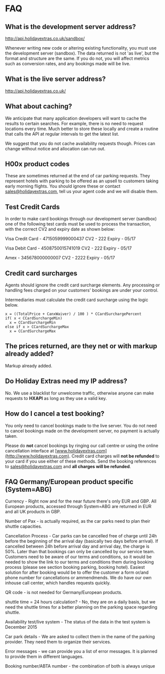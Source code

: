 # FAQ


## What is the development server address?

http://api.holidayextras.co.uk/sandbox/

Whenever writing new code or altering existing functionality, you must use the development server (sandbox). The data returned is not 'as live', but the format and structure are the same. If you do not, you will affect metrics such as conversion rates, and any bookings made will be live.



## What is the live server address?

http://api.holidayextras.co.uk/







## What about caching?

We anticipate that many application developers will want to cache the results to certain searches. For example, there is no need to request locations every time. Much better to store these locally and create a routine that calls the API at regular intervals to get the latest list.

We suggest that you do not cache availability requests though. Prices can change without notice and allocation can run out.



## H00x product codes

These are sometimes returned at the end of car parking requests. They represent hotels with parking to be offered as an upsell to customers taking early morning flights. You should ignore these or contact [sales@holidayextras.com](sales@holidayextras.com), tell us your agent code and we will disable them.

## Test Credit Cards

In order to make card bookings through our development server (sandbox) one of the following test cards must be used to process the transaction, with the correct CV2 and expiry date as shown below:

Visa Credit Card - 4715059999000437
CV2 - 222
Expiry - 05/17

Visa Debit Card - 4508750015741019
CV2 - 222
Expiry - 05/17

Amex - 345678000000007
CV2 - 2222
Expiry - 05/17

## Credit card surcharges

Agents should ignore the credit card surcharge elements. Any processing or handling fees charged on your customers' bookings are under your control.

Intermediaries must calculate the credit card surcharge using the logic below.

	
	x = ((TotalPrice + CanxWaiver) / 100 ) * CCardSurchargePercent
	if( x < CCardSurchargeMin) 
	  x = CCardSurchargeMin
	else if x > CCardSurchargeMax
	  x = CCardSurchargeMax






## The prices returned, are they net or with markup already added?

Markup already added.






## Do Holiday Extras need my IP address?

No. We use a blacklist for unwelcome traffic, otherwise anyone can make requests to **HXAPI** as long as they use a valid key. 




## How do I cancel a test booking?

You only need to cancel bookings made to the live server. You do not need to cancel bookings made on the development server, no payment is actually taken.

Please do **not** cancel bookings by ringing our call centre or using the online cancellation interface at [www.holidayextras.com](http://www.holidayextras.com). Credit card charges will **not be refunded** to your card if you use either of these methods. Send the booking references to [sales@holidayextras.com](sales@holidayextras.com) and **all charges will be refunded**.

## FAQ Germany/European product specific (System=ABG)

Currency - Right now and for the near future there's only EUR and GBP. All European products, accessed through System=ABG are returned in EUR and all UK products in GBP.

Number of Pax - is actually required, as the car parks need to plan their shuttle capacities. 

Cancellation Process - Car parks can be cancelled free of charge until 24h before the beginning of the arrival day (basically two days before arrival). If cancelled between 24h before arrival day and arrival day, the charge is 50%. Later than that bookings can only be cancelled by our service team. Customers need to be aware of our terms and conditions, so it would be needed to show the link to our terms and conditions them during booking process (please see section booking parking, booking hotel). Easiest solution for after booking would be to offer the customer a form or/and phone number for cancellations or ammendmends. We do have our own inhouse call center, which handles requests quickly.

QR code - is not needed for Germany/European products. 

shuttle time = 24 hours calculation? - No, they are on a daily basis, but we need the shuttle times for a better planning on the parking space regarding shuttle.

Availability test/live system - The status of the data in the test system is December 2015

Car park details - We are asked to collect them in the name of the parking provider. They need them to organize their services.

Error messages - we can provide you a list of error messages. It is planned to provide them in different languages.

Booking number/ABTA number - the combination of both is always unique




